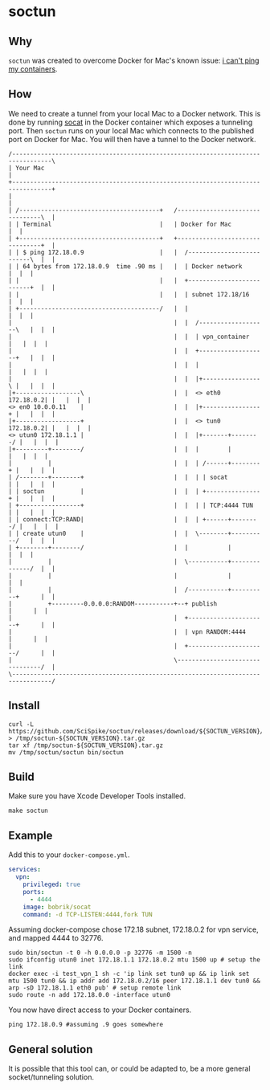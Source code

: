 # soctun

## Why

`soctun` was created to overcome Docker for Mac's known issue: [i can't ping my containers](https://docs.docker.com/docker-for-mac/networking/#/i-can-t-ping-my-containers). 

## How

We need to create a tunnel from your local Mac to a Docker network. This is done by running [socat](http://www.dest-unreach.org/socat/) in the Docker container which exposes a tunneling port. Then `soctun` runs on your local Mac which connects to the published port on Docker for Mac. You will then have a tunnel to the Docker network.


```ditaa
/---------------------------------------------------------------------------------\
| Your Mac                                                                        |
+---------------------------------------------------------------------------------+
|                                                                                 |
| /---------------------------------------+   /--------------------------------\  |
| | Terminal                              |   | Docker for Mac                 |  |
| +---------------------------------------+   +--------------------------------+  |
| | $ ping 172.18.0.9                     |   |  /--------------------------\  |  |
| | 64 bytes from 172.18.0.9  time .90 ms |   |  | Docker network           |  |  |
| |                                       |   |  +--------------------------+  |  |
| |                                       |   |  | subnet 172.18/16         |  |  |
| +---------------------------------------/   |  |                          |  |  |
|                                             |  |  /-------------------\   |  |  |
|                                             |  |  | vpn_container     |   |  |  |
|                                             |  |  +-------------------+   |  |  |
|                                             |  |  |                   |   |  |  |
|                                             |  |  |+----------------\ |   |  |  |
|+------------------\                         |  |  <> eth0 172.18.0.2| |   |  |  |
<> en0 10.0.0.11    |                         |  |  |+----------------+ |   |  |  |
|+------------------+                         |  |  <> tun0 172.18.0.2| |   |  |  |
<> utun0 172.18.1.1 |                         |  |  |+-------+--------/ |   |  |  |
|+---------+--------/                         |  |  |        |          |   |  |  |
|          |                                  |  |  | /------+--------+ |   |  |  |
| /--------+--------+                         |  |  | | socat         | |   |  |  |
| | soctun          |                         |  |  | +---------------+ |   |  |  |
| +-----------------+                         |  |  | | TCP:4444 TUN  | |   |  |  |
| | connect:TCP:RAND|                         |  |  | +------+--------/ |   |  |  |
| | create utun0    |                         |  |  \--------+----------/   |  |  |
| +--------+--------/                         |  |           |              |  |  |
|          |                                  |  \-----------+--------------/  |  |
|          |                                  |              |                 |  |
|          |                                  |  /-----------+----------+      |  |
|          +---------0.0.0.0:RANDOM-----------+--+ publish              |      |  |
|                                             |  +----------------------+      |  |
|                                             |  | vpn RANDOM:4444      |      |  |
|                                             |  +----------------------/      |  |
|                                             \--------------------------------/  |
\---------------------------------------------------------------------------------/
```

## Install

```
curl -L https://github.com/SciSpike/soctun/releases/download/${SOCTUN_VERSION}/soctun.tar.gz > /tmp/soctun-${SOCTUN_VERSION}.tar.gz
tar xf /tmp/soctun-${SOCTUN_VERSION}.tar.gz
mv /tmp/soctun/soctun bin/soctun
```

## Build

Make sure you have Xcode Developer Tools installed.

```
make soctun
```

## Example

Add this to your `docker-compose.yml`.

```docker-compose.yml
services:
  vpn:
    privileged: true
    ports:
      - 4444
    image: bobrik/socat
    command: -d TCP-LISTEN:4444,fork TUN
```
Assuming docker-compose chose 172.18 subnet, 172.18.0.2 for vpn service, and mapped 4444 to 32776.

```shell
sudo bin/soctun -t 0 -h 0.0.0.0 -p 32776 -m 1500 -n
sudo ifconfig utun0 inet 172.18.1.1 172.18.0.2 mtu 1500 up # setup the link
docker exec -i test_vpn_1 sh -c 'ip link set tun0 up && ip link set mtu 1500 tun0 && ip addr add 172.18.0.2/16 peer 172.18.1.1 dev tun0 && arp -sD 172.18.1.1 eth0 pub' # setup remote link
sudo route -n add 172.18.0.0 -interface utun0
```

You now have direct access to your Docker containers.

```shell
ping 172.18.0.9 #assuming .9 goes somewhere
```

## General solution

It is possible that this tool can, or could be adapted to, be a more general socket/tunneling solution.
